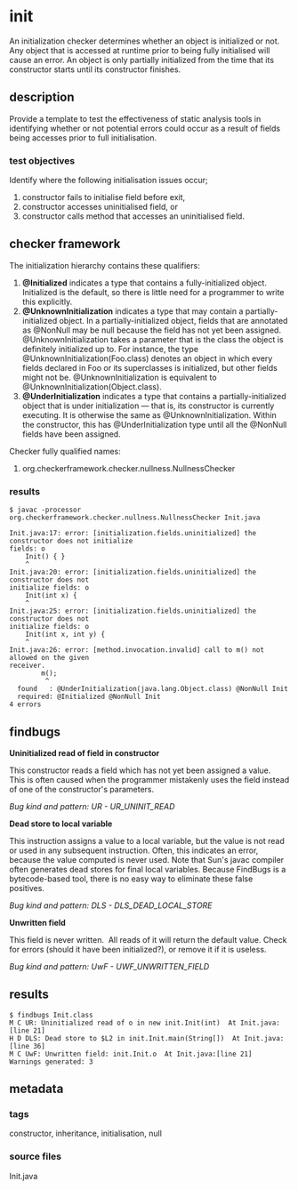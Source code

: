 # init
An initialization checker determines whether an object is initialized or not. Any object 
that is accessed at runtime prior to being fully initialised will cause an error. An 
object is only partially initialized from the time that its constructor starts until its 
constructor finishes.

## description
Provide a template to test the effectiveness of static analysis tools in identifying 
whether or not potential errors could occur as a result of fields being accesses prior
to full initialisation.

### test objectives
Identify where the following initialisation issues occur;
1. constructor fails to initialise field before exit,
2. constructor accesses uninitialised field, or
3. constructor calls method that accesses an uninitialised field.

## checker framework
The initialization hierarchy contains these qualifiers:
1. **@Initialized** indicates a type that contains a fully-initialized object. 
Initialized is the default, so there is little need for a programmer to write this 
explicitly.
2. **@UnknownInitialization** indicates a type that may contain a partially-initialized 
object. In a partially-initialized object, fields that are annotated as @NonNull may be 
null because the field has not yet been assigned. @UnknownInitialization takes a 
parameter that is the class the object is definitely initialized up to. For instance, the 
type @UnknownInitialization(Foo.class) denotes an object in which every fields declared 
in Foo or its superclasses is initialized, but other fields might not be. 
@UnknownInitialization is equivalent to @UnknownInitialization(Object.class).
3. **@UnderInitialization** indicates a type that contains a partially-initialized object 
that is under initialization — that is, its constructor is currently executing. It is 
otherwise the same as @UnknownInitialization. Within the constructor, this has 
@UnderInitialization type until all the @NonNull fields have been assigned.

Checker fully qualified names:
1. org.checkerframework.checker.nullness.NullnessChecker

### results

```
$ javac -processor org.checkerframework.checker.nullness.NullnessChecker Init.java 

Init.java:17: error: [initialization.fields.uninitialized] the constructor does not initialize 
fields: o
    Init() { }
    ^
Init.java:20: error: [initialization.fields.uninitialized] the constructor does not 
initialize fields: o
    Init(int x) {
    ^
Init.java:25: error: [initialization.fields.uninitialized] the constructor does not 
initialize fields: o
    Init(int x, int y) {
    ^
Init.java:26: error: [method.invocation.invalid] call to m() not allowed on the given 
receiver.
        m();
         ^
  found   : @UnderInitialization(java.lang.Object.class) @NonNull Init
  required: @Initialized @NonNull Init
4 errors
```


## findbugs

**Uninitialized read of field in constructor**

This constructor reads a field which has not yet been assigned a value.  This is often caused when the programmer mistakenly uses the field instead of one of the constructor's parameters.
 
*Bug kind and pattern: UR - UR_UNINIT_READ*

**Dead store to local variable**

This instruction assigns a value to a local variable, but the value is not read or used in any subsequent instruction. Often, this indicates an error, because the value computed is never used.
Note that Sun's javac compiler often generates dead stores for final local variables. Because FindBugs is a bytecode-based tool, there is no easy way to eliminate these false positives.
 
*Bug kind and pattern: DLS - DLS_DEAD_LOCAL_STORE*

**Unwritten field**

This field is never written.  All reads of it will return the default value. Check for errors (should it have been initialized?), or remove it if it is useless.
 
*Bug kind and pattern: UwF - UWF_UNWRITTEN_FIELD*

## results

```
$ findbugs Init.class 
M C UR: Uninitialized read of o in new init.Init(int)  At Init.java:[line 21]
H D DLS: Dead store to $L2 in init.Init.main(String[])  At Init.java:[line 36]
M C UwF: Unwritten field: init.Init.o  At Init.java:[line 21]
Warnings generated: 3
```

## metadata

### tags
constructor, inheritance, initialisation, null

### source files
Init.java
